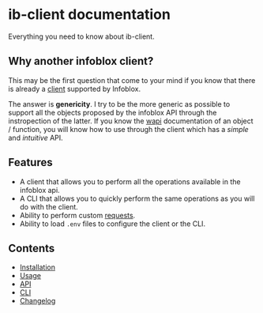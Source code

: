 # ib-client documentation

Everything you need to know about ib-client.


## Why another infoblox client?

This may be the first question that come to your mind if you know that there is already 
a [client](https://infoblox-client.readthedocs.io/en/stable/) supported by Infoblox.
 
The answer is **genericity**. I try to be the more generic as possible to support all the objects proposed by the 
infoblox API through the instropection of the latter. If you know the [wapi](https://ipam.illinois.edu/wapidoc)
documentation of an object / function, you will know how to use through the client which has a *simple* and
*intuitive* API.

## Features

- A client that allows you to perform all the operations available in the infoblox api.
- A CLI that allows you to quickly perform the same operations as you will do with the client.
- Ability to perform custom 
[requests](usage.md#execute-a-custom-request).
- Ability to load `.env` files to configure the client or the CLI.

## Contents

- [Installation](installation.md)
- [Usage](usage.md)
- [API](api.md)
- [CLI](cli.md)
- [Changelog](changelog.md)